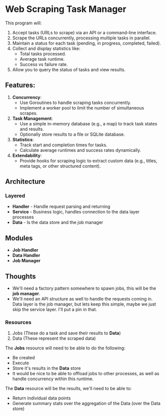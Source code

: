 # Web Scraping Task Manager

This program will:
1. Accept tasks (URLs to scrape) via an API or a command-line interface.
2. Scrape the URLs concurrently, processing multiple tasks in parallel.
3. Maintain a status for each task (pending, in progress, completed, failed).
4. Collect and display statistics like:
	- Total tasks processed.
	- Average task runtime.
	- Success vs failure rate.
5. Allow you to query the status of tasks and view results.

## Features:
1. **Concurrency**:
	- Use Goroutines to handle scraping tasks concurrently.
	- Implement a worker pool to limit the number of simultaneous scrapes.
2. **Task Management**:
	- Use a simple in-memory database (e.g., a map) to track task states and results.
	- Optionally store results to a file or SQLite database.
3. **Statistics**:
	- Track start and completion times for tasks.
	- Calculate average runtimes and success rates dynamically.
4. **Extendability**:
	- Provide hooks for scraping logic to extract custom data (e.g., titles, meta tags, or other structured content).

## Architecture

### Layered
- **Handler** - Handle request parsing and returning
- **Service** - Business logic, handles connection to the data layer processes
- **Data** - Is the data store and the job manager

## Modules
- **Job Handler**
- **Data Handler**
- **Job Manager**

## Thoughts
- We'll need a factory pattern somewhere to spawn jobs, this will be the **job manager**.
- We'll need an API structure as well to handle the requests coming in. Data layer is the job manager, but lets keep this simple, maybe we just skip the service layer. I'll put a pin in that.

### Resources
1. Jobs (These do a task and save their results to **Data**)
2. Data (These represent the scraped data)

The **Jobs** resource will need to be able to do the following:
- Be created
- Execute
- Store it's results in the **Data** store
- It would be nice to be able to offload jobs to other processes, as well as handle concurrency within this runtime.

The **Data** resource will be the results, we'll need to be able to:
- Return individual data points
- Generate summary stats over the aggregation of the Data (over the Data store)

